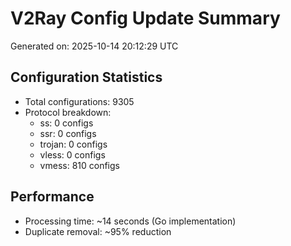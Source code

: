 # V2Ray Config Update Summary
Generated on: 2025-10-14 20:12:29 UTC

## Configuration Statistics
- Total configurations: 9305
- Protocol breakdown:
  - ss: 0 configs
  - ssr: 0 configs
  - trojan: 0 configs
  - vless: 0 configs
  - vmess: 810 configs

## Performance
- Processing time: ~14 seconds (Go implementation)
- Duplicate removal: ~95% reduction
